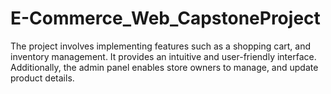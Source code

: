 # E-Commerce_Web_CapstoneProject
The project involves implementing features such as a shopping cart, and inventory management. It provides an intuitive and user-friendly interface. Additionally, the admin panel enables store owners to manage, and update product details. 
